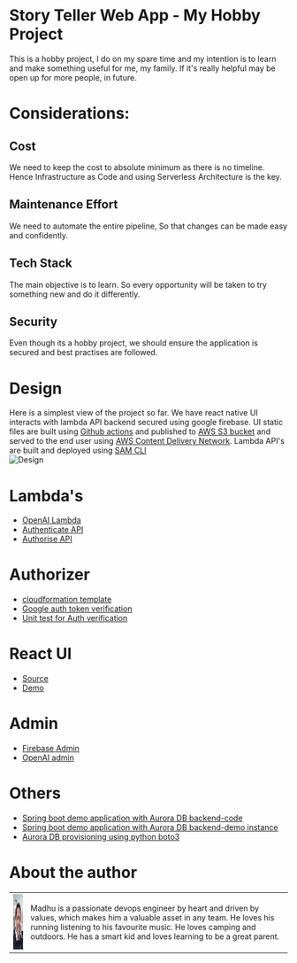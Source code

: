 # Story Teller Web App - My Hobby Project

This is a hobby project, I do on my spare time and my intention is to learn and make something useful for me, my family. If it's really helpful may be open up for more people, in future.

# Considerations:
## Cost
We need to keep the cost to absolute minimum as there is no timeline. Hence Infrastructure as Code and using Serverless Architecture is the key. 
## Maintenance Effort
We need to automate the entire pipeline, So that changes can be made easy and confidently.
## Tech Stack
The main objective is to learn. So every opportunity will be taken to try something new and do it differently. 
## Security
Even though its a hobby project, we should ensure the application is secured and best practises are followed.

# Design
Here is a simplest view of the project so far. We have react native UI interacts with lambda API backend secured using google firebase.
UI static files are built using [Github actions](https://docs.github.com/en/actions) and published to [AWS S3 bucket](https://aws.amazon.com/s3/) and served to the end user using [AWS Content Delivery Network](https://aws.amazon.com/cloudfront/). 
Lambda API's are built and deployed using [SAM CLI](https://docs.aws.amazon.com/serverless-application-model/latest/developerguide/what-is-sam.html)  
![Design](https://github.com/madhusudhanan-mohan/documentation/blob/main/openAI.png?raw=true)

# Lambda's
- [OpenAI Lambda](https://github.com/my-secret-project/lambda/tree/main/src/chatgpt-api)
- [Authenticate API](https://github.com/my-secret-project/lambda/tree/main/src/authenticate)
- [Authorise API](https://github.com/my-secret-project/lambda/tree/main/src/authorise)

# Authorizer
- [cloudformation template](https://github.com/my-secret-project/lambda/blob/main/template.yaml#L52)
- [Google auth token verification](https://github.com/my-secret-project/lambda/blob/main/src/authorise/authValidator.ts#L20)
- [Unit test for Auth verification](https://github.com/my-secret-project/lambda/blob/main/test/hello.spec.js#L31)

# React UI
- [Source](https://github.com/my-secret-project/storytellerweb)
- [Demo](http://madhu-learning-aws-storytellerweb.s3-website-ap-southeast-2.amazonaws.com)

# Admin
- [Firebase Admin](https://console.firebase.google.com/project/story-teller-9c304/overview)
- [OpenAI admin](https://platform.openai.com/account/members)

# Others
- [Spring boot demo application with Aurora DB backend-code](https://github.com/my-secret-project/springboot-demo)
- [Spring boot demo application with Aurora DB backend-demo instance](http://ec2-54-146-77-17.compute-1.amazonaws.com:8080/demo/greeting)
- [Aurora DB provisioning using python boto3](https://github.com/my-secret-project/aurora-mysql)

# About the author

<table>
  <tr><td>
<img src="Madhu.jpg" alt="Madhu" style="height: 100px; width:75px;"/> 
    </td>
    <td>Madhu is a passionate devops engineer by heart and driven by values, 
      which makes him a valuable asset in any team. He loves his running listening 
      to his favourite music. He loves camping and outdoors. He has a smart kid 
      and loves learning to be a great parent.
    </td></tr>
</table>
